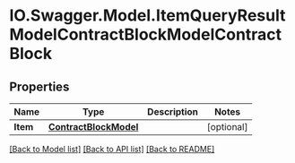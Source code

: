 # IO.Swagger.Model.ItemQueryResultModelContractBlockModelContractBlock
## Properties

Name | Type | Description | Notes
------------ | ------------- | ------------- | -------------
**Item** | [**ContractBlockModel**](ContractBlockModel.md) |  | [optional] 

[[Back to Model list]](../README.md#documentation-for-models) [[Back to API list]](../README.md#documentation-for-api-endpoints) [[Back to README]](../README.md)

